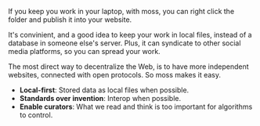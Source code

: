If you keep you work in your laptop, with moss, you can right click the folder and publish it into your website.

It's convinient, and a good idea to keep your work in local files, instead of a database in someone else's server. Plus, it can syndicate to other social media platforms, so you can spread your work.

The most direct way to decentralize the Web, is to have more independent websites, connected with open protocols. So moss makes it easy.

- **Local-first**: Stored data as local files when possible.
- **Standards over invention**: Interop when possible.
- **Enable curators**: What we read and think is too important for algorithms to control.
